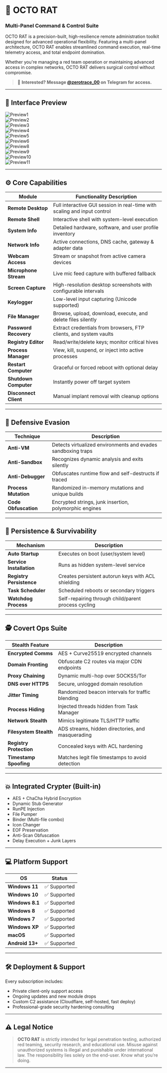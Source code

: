 # 🐙 OCTO RAT  
### Multi-Panel Command & Control Suite  

OCTO RAT is a precision-built, high-resilience remote administration toolkit designed for advanced operational flexibility. Featuring a multi-panel architecture, OCTO RAT enables streamlined command execution, real-time telemetry access, and total endpoint domination.

Whether you're managing a red team operation or maintaining advanced access in complex networks, OCTO RAT delivers surgical control without compromise.

> 💬 **Interested? Message [@zerotrace_00](https://t.me/zerotrace_00) on Telegram for access.**

---

## 📸 Interface Preview

![Preview1](Preview/preview1.jpg)  
![Preview2](Preview/preview2.jpg)  
![Preview3](Preview/preview3.jpg)  
![Preview4](Preview/preview4.jpg)  
![Preview5](Preview/preview5.jpg)  
![Preview6](Preview/preview6.jpg)  
![Preview8](Preview/preview8.jpg)  
![Preview9](Preview/preview9.jpg)  
![Preview10](Preview/preview10.jpg)  
![Preview11](Preview/preview11.jpg)  

---

## ⚙️ Core Capabilities

| Module               | Functionality Description |
|----------------------|---------------------------|
| **Remote Desktop**   | Full interactive GUI session in real-time with scaling and input control |
| **Remote Shell**     | Interactive shell with system-level execution |
| **System Info**      | Detailed hardware, software, and user profile inventory |
| **Network Info**     | Active connections, DNS cache, gateway & adapter data |
| **Webcam Access**    | Stream or snapshot from active camera devices |
| **Microphone Stream**| Live mic feed capture with buffered fallback |
| **Screen Capture**   | High-resolution desktop screenshots with configurable intervals |
| **Keylogger**        | Low-level input capturing (Unicode supported) |
| **File Manager**     | Browse, upload, download, execute, and delete files silently |
| **Password Recovery**| Extract credentials from browsers, FTP clients, and system vaults |
| **Registry Editor**  | Read/write/delete keys; monitor critical hives |
| **Process Manager**  | View, kill, suspend, or inject into active processes |
| **Restart Computer** | Graceful or forced reboot with optional delay |
| **Shutdown Computer**| Instantly power off target system |
| **Disconnect Client**| Manual implant removal with cleanup options |

---

## 🔐 Defensive Evasion

| Technique            | Description |
|----------------------|-------------|
| **Anti-VM**          | Detects virtualized environments and evades sandboxing traps |
| **Anti-Sandbox**     | Recognizes dynamic analysis and exits silently |
| **Anti-Debugger**    | Obfuscates runtime flow and self-destructs if traced |
| **Process Mutation** | Randomized in-memory mutations and unique builds |
| **Code Obfuscation** | Encrypted strings, junk insertion, polymorphic engines |

---

## 🧬 Persistence & Survivability

| Mechanism              | Description |
|------------------------|-------------|
| **Auto Startup**       | Executes on boot (user/system level) |
| **Service Installation**| Runs as hidden system-level service |
| **Registry Persistence**| Creates persistent autorun keys with ACL shielding |
| **Task Scheduler**     | Scheduled reboots or secondary triggers |
| **Watchdog Process**   | Self-repairing through child/parent process cycling |

---

## 🕵️ Covert Ops Suite

| Stealth Feature         | Description |
|--------------------------|-------------|
| **Encrypted Comms**      | AES + Curve25519 encrypted channels |
| **Domain Fronting**      | Obfuscate C2 routes via major CDN endpoints |
| **Proxy Chaining**       | Dynamic multi-hop over SOCKS5/Tor |
| **DNS over HTTPS**       | Secure, unlogged domain resolution |
| **Jitter Timing**        | Randomized beacon intervals for traffic blending |
| **Process Hiding**       | Injected threads hidden from Task Manager |
| **Network Stealth**      | Mimics legitimate TLS/HTTP traffic |
| **Filesystem Stealth**   | ADS streams, hidden directories, and masquerading |
| **Registry Protection**  | Concealed keys with ACL hardening |
| **Timestamp Spoofing**   | Matches legit file timestamps to avoid detection |

---

## 💥 Integrated Crypter (Built-in)

- AES + ChaCha Hybrid Encryption  
- Dynamic Stub Generator  
- RunPE Injection  
- File Pumper  
- Binder (Multi-file combo)  
- Icon Changer  
- EOF Preservation  
- Anti-Scan Obfuscation  
- Delay Execution + Junk Layers

---

## 💻 Platform Support

| OS            | Status        |
|---------------|---------------|
| **Windows 11**    | ✅ Supported |
| **Windows 10**    | ✅ Supported |
| **Windows 8.1**   | ✅ Supported |
| **Windows 8**     | ✅ Supported |
| **Windows 7**     | ✅ Supported |
| **Windows XP**    | ✅ Supported |
| **macOS**         | ✅ Supported |
| **Android 13+**   | ✅ Supported |

---

## 🛠 Deployment & Support

Every subscription includes:

- Private client-only support access  
- Ongoing updates and new module drops  
- Custom C2 assistance (Cloudflare, self-hosted, fast deploy)  
- Professional-grade security hardening consulting

---

## ⚠️ Legal Notice

> **OCTO RAT** is strictly intended for legal penetration testing, authorized red teaming, security research, and educational use. Misuse against unauthorized systems is illegal and punishable under international law. The responsibility lies solely on the end-user. Know what you’re doing.

---
